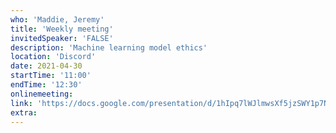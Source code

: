```yaml
---
who: 'Maddie, Jeremy'
title: 'Weekly meeting'
invitedSpeaker: 'FALSE'
description: 'Machine learning model ethics'
location: 'Discord'
date: 2021-04-30
startTime: '11:00'
endTime: '12:30'
onlinemeeting: 
link: 'https://docs.google.com/presentation/d/1hIpq7lWJlmwsXf5jzSWY1p7NFNk7TCZYfHUTRGL-QAk/edit?usp=sharing'
extra: 
---
```

